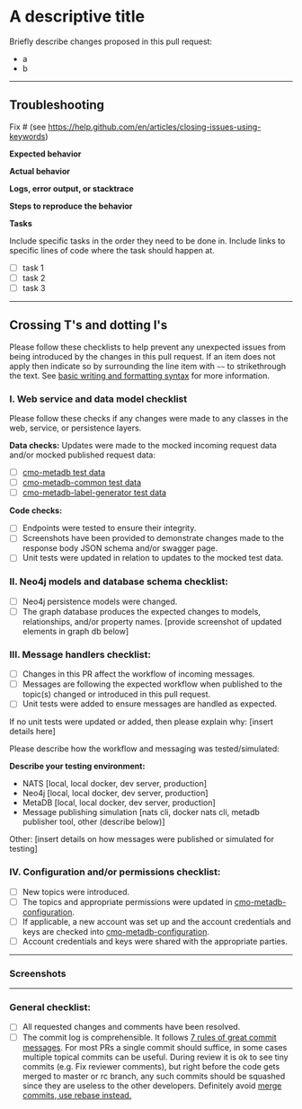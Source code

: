 # A descriptive title

Briefly describe changes proposed in this pull request:
- a
- b 

---
## Troubleshooting

Fix # (see https://help.github.com/en/articles/closing-issues-using-keywords)

**Expected behavior**

**Actual behavior**

**Logs, error output, or stacktrace**

**Steps to reproduce the behavior**

**Tasks**

Include specific tasks in the order they need to be done in. Include links to specific lines of code where the task should happen at. 

- [ ] task 1
- [ ] task 2
- [ ] task 3

---
## Crossing T's and dotting I's

Please follow these checklists to help prevent any unexpected issues from being introduced by the changes in this pull request. If an item does not apply then indicate so by surrounding the line item with `~~` to strikethrough the text. See [basic writing and formatting syntax](https://docs.github.com/en/github/writing-on-github/getting-started-with-writing-and-formatting-on-github/basic-writing-and-formatting-syntax) for more information.

### I. Web service and data model checklist

Please follow these checks if any changes were made to any classes in the web, service, or persistence layers.

**Data checks:**
Updates were made to the mocked incoming request data and/or mocked published request data:
- [ ] [cmo-metadb test data](https://github.com/mskcc/cmo-metadb/tree/master/service/src/test/resources/data)
- [ ] [cmo-metadb-common test data](https://github.com/mskcc/cmo-metadb-common/tree/master/src/test/resources/data)
- [ ] [cmo-metadb-label-generator test data](https://github.com/mskcc/cmo-metadb-label-generator/tree/master/src/test/resources/data)

**Code checks:**
- [ ] Endpoints were tested to ensure their integrity.
- [ ] Screenshots have been provided to demonstrate changes made to the response body JSON schema and/or swagger page.
- [ ] Unit tests were updated in relation to updates to the mocked test data.

### II. Neo4j models and database schema checklist:
- [ ] Neo4j persistence models were changed.
- [ ] The graph database produces the expected changes to models, relationships, and/or property names. [provide screenshot of updated elements in graph db below]

### III. Message handlers checklist:
- [ ] Changes in this PR affect the workflow of incoming messages.
- [ ] Messages are following the expected workflow when published to the topic(s) changed or introduced in this pull request.
- [ ] Unit tests were added to ensure messages are handled as expected.

If no unit tests were updated or added, then please explain why: [insert details here]

Please describe how the workflow and messaging was tested/simulated:

**Describe your testing environment:**

- NATS [local, local docker, dev server, production]
- Neo4j [local, local docker, dev server, production]
- MetaDB [local, local docker, dev server, production]
- Message publishing simulation [nats cli, docker nats cli, metadb publisher tool, other (describe below)]

Other: [insert details on how messages were published or simulated for testing]

### IV. Configuration and/or permissions checklist:
- [ ] New topics were introduced.
- [ ] The topics and appropriate permissions were updated in [cmo-metadb-configuration](https://github.mskcc.org/cmo/cmo-metadb-configuration).
- [ ] If applicable, a new account was set up and the account credentials and keys are checked into [cmo-metadb-configuration](https://github.mskcc.org/cmo/cmo-metadb-configuration).
- [ ] Account credentials and keys were shared with the appropriate parties.

---
### Screenshots

---
### General checklist:
- [ ] All requested changes and comments have been resolved.
- [ ] The commit log is comprehensible. It follows [7 rules of great commit messages](http://chris.beams.io/posts/git-commit/). For most PRs a single commit should suffice, in some cases multiple topical commits can be useful. During review it is ok to see tiny commits (e.g. Fix reviewer comments), but right before the code gets merged to master or rc branch, any such commits should be squashed since they are useless to the other developers. Definitely avoid [merge commits, use rebase instead.](http://nathanleclaire.com/blog/2014/09/14/dont-be-scared-of-git-rebase/)
